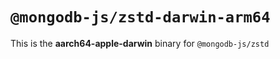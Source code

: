 # `@mongodb-js/zstd-darwin-arm64`

This is the **aarch64-apple-darwin** binary for `@mongodb-js/zstd`
